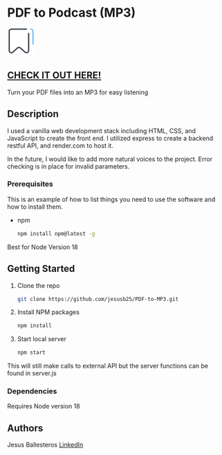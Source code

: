 # PDF to Podcast (MP3)
![PDF Icon](https://github.com/jesusb25/PDF-to-MP3/blob/main/images/icons8-bookmark-64.png)


## [CHECK IT OUT HERE!](https://jesusb25.github.io/PDF-to-MP3/)

Turn your PDF files into an MP3 for easy listening

## Description

I used a vanilla web development stack including HTML, CSS, and JavaScript to create the front end. I utilized express to create a backend restful API, and render.com to host it.

In the future, I would like to add more natural voices to the project. Error checking is in place for invalid parameters.


### Prerequisites

This is an example of how to list things you need to use the software and how to install them.
* npm
  ```sh
  npm install npm@latest -g
  ```
Best for Node Version 18 

## Getting Started

1. Clone the repo
   ```sh
   git clone https://github.com/jesusb25/PDF-to-MP3.git
   ```
2. Install NPM packages
   ```sh
   npm install
   ```
3. Start local server
   ```sh
   npm start
   ```
This will still make calls to external API but the server functions can be found in server.js

### Dependencies

Requires Node version 18

## Authors

Jesus Ballesteros
[LinkedIn](https://www.linkedin.com/in/ballesterosjesus/)
